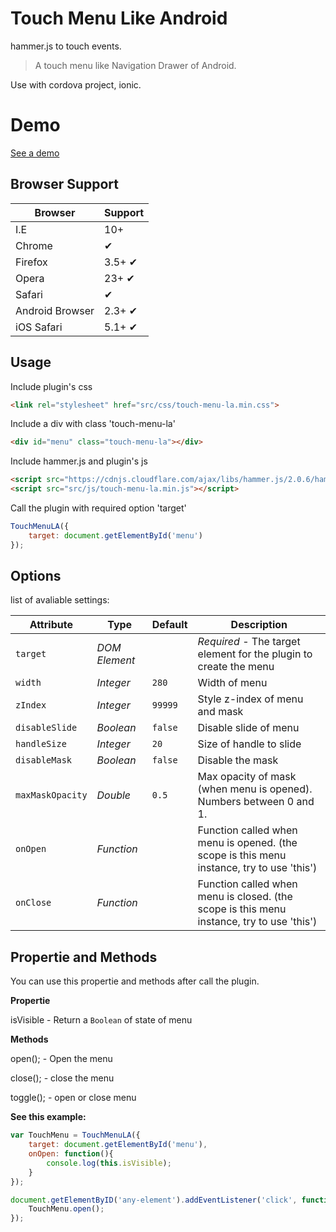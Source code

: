 # Touch Menu Like Android

hammer.js to touch events.

> A touch menu like Navigation Drawer of Android.

Use with cordova project, ionic.

# Demo
[See a demo](https://github.com/ericktatsui/Touch-Menu-Like-Android/blob/master/sample.html)

## Browser Support

Browser	        | Support
---			    | ---
I.E		        | 10+
Chrome	     	| ✔
Firefox     	| 3.5+ ✔
Opera           | 23+ ✔
Safari          | ✔
Android Browser | 2.3+ ✔
iOS Safari      | 5.1+ ✔

## Usage

Include plugin's css
```html
<link rel="stylesheet" href="src/css/touch-menu-la.min.css">
```

Include a div with class 'touch-menu-la'
```html
<div id="menu" class="touch-menu-la"></div>
```

Include hammer.js and plugin's js
```html
<script src="https://cdnjs.cloudflare.com/ajax/libs/hammer.js/2.0.6/hammer.min.js"></script>
<script src="src/js/touch-menu-la.min.js"></script>
```

Call the plugin with required option 'target'
```javascript
TouchMenuLA({
    target: document.getElementById('menu')
});
```

## Options

list of avaliable settings:

Attribute			| Type				| Default		| Description
---					| ---				| ---			| ---
`target`			| *DOM Element*		| 				| *Required* - The target element for the plugin to create the menu
`width`				| *Integer*			| `280`			| Width of menu
`zIndex`			| *Integer*			| `99999`		| Style z-index of menu and mask
`disableSlide`		| *Boolean*			| `false`		| Disable slide of menu
`handleSize`		| *Integer*			| `20`			| Size of handle to slide
`disableMask`		| *Boolean*			| `false`		| Disable the mask
`maxMaskOpacity`	| *Double*			| `0.5`			| Max opacity of mask (when menu is opened). Numbers between 0 and 1.
`onOpen`			| *Function*		| 				| Function called when menu is opened. (the scope is this menu instance, try to use 'this')
`onClose`			| *Function*		| 				| Function called when menu is closed. (the scope is this menu instance, try to use 'this')

## Propertie and Methods

You can use this propertie and methods after call the plugin.

**Propertie**

isVisible - Return a `Boolean` of state of menu

**Methods**

open(); - Open the menu

close(); - close the menu

toggle(); - open or close menu


**See this example:**

```javascript
var TouchMenu = TouchMenuLA({
    target: document.getElementById('menu'),
    onOpen: function(){
        console.log(this.isVisible);
    }
});

document.getElementByID('any-element').addEventListener('click', function(){
    TouchMenu.open();
});
```